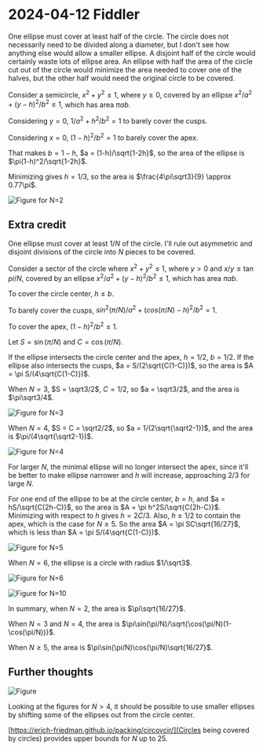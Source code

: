 2024-04-12 Fiddler
==================
One ellipse must cover at least half of the circle.  The circle does not
necessarily need to be divided along a diameter, but I don't see how
anything else would allow a smaller ellipse.  A disjoint half of the circle
would certainly waste lots of ellipse area.  An ellipse with half the area
of the circle cut out of the circle would minimize the area needed to
cover one of the halves, but the other half would need the original circle
to be covered.

Consider a semicircle, $x^2 + y^2 \le 1$, where $y \ge 0$, covered by an
ellipse $x^2/a^2 + (y-h)^2/b^2 \le 1$, which has area $\pi ab$.

Considering $y = 0$, $1/a^2 + h^2/b^2 = 1$ to barely cover the cusps.

Considering $x = 0$, $(1-h)^2/b^2 = 1$ to barely cover the apex.

That makes $b = 1-h$, $a = (1-h)/\sqrt{1-2h}$, so the area of the ellipse
is $\pi(1-h)^2/\sqrt{1-2h}$.

Minimizing gives $h = 1/3$,
so the area is $\frac{4\pi\sqrt3}{9} \approx 0.77\pi$.

![Figure for N=2](20240412-2.svg)

Extra credit
------------
One ellipse must cover at least $1/N$ of the circle.  I'll rule out asymmetric
and disjoint divisions of the circle into $N$ pieces to be covered.

Consider a sector of the circle where $x^2 + y^2 \le 1$, where $y > 0$ and
$x/y \le \tan{pi/N}$, covered by an ellipse $x^2/a^2 + (y-h)^2/b^2 \le 1$,
which has area $\pi ab$.

To cover the circle center, $h \le b$.

To barely cover the cusps, $sin^2(\pi/N)/a^2 + (cos(\pi/N)-h)^2/b^2 = 1$.

To cover the apex, $(1-h)^2/b^2 \le 1$.

Let $S = \sin(\pi/N)$ and $C = \cos(\pi/N)$.

If the ellipse intersects the circle center and the apex, $h = 1/2$, $b = 1/2$.
If the ellipse also intersects the cusps, $a = S/(2\sqrt{C(1-C)})$,
so the area is $A = \pi S/(4\sqrt{C(1-C)})$.

When $N = 3$, $S = \sqrt3/2$, $C = 1/2$, so $a = \sqrt3/2$, and the area
is $\pi\sqrt3/4$.

![Figure for N=3](20240412-3.svg)

When $N = 4$, $S = C = \sqrt2/2$, so $a = 1/(2\sqrt{\sqrt2-1})$,
and the area is $\pi/(4\sqrt{\sqrt2-1})$.

![Figure for N=4](20240412-4.svg)

For larger $N$, the minimal ellipse will no longer
intersect the apex, since it'll be better to make ellipse narrower and
$h$ will increase, approaching $2/3$ for large $N$.

For one end of the ellipse to be at the circle center, $b = h$,
and $a = hS/\sqrt{C(2h-C)}$, so the area is
$A = \pi h^2S/\sqrt{C(2h-C)}$.  Minimizing with respect to $h$ gives
$h = 2C/3$.  Also, $h \ge 1/2$ to contain the apex, which is the case
for $N \ge 5$.  So the area $A = \pi SC\sqrt{16/27}$, which is less than
$A = \pi S/(4\sqrt{C(1-C)})$.

![Figure for N=5](20240412-5.svg)

When $N=6$, the ellipse is a circle with radius $1/\sqrt3$.

![Figure for N=6](20240412-6.svg)

![Figure for N=10](20240412-10.svg)

In summary, when $N=2$, the area is $\pi\sqrt{16/27}$.

When $N=3$ and $N=4$, the area is
$\pi\sin(\pi/N)/\sqrt{\cos(\pi/N)(1-\cos(\pi/N))}$.

When $N\ge5$, the area is
$\pi\sin(\pi/N)\cos(\pi/N)\sqrt{16/27}$.

Further thoughts
----------------
![Figure](20240412-f.svg)

Looking at the figures for $N>4$, it should be possible to use
smaller ellipses by shifting some of the ellipses out from the circle
center.

[https://erich-friedman.github.io/packing/circovcir/](Circles being covered
by circles) provides upper bounds for $N$ up to 25.
